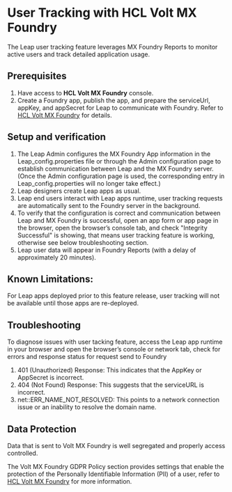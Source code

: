 # User Tracking with HCL Volt MX Foundry

The Leap user tracking feature leverages MX Foundry Reports to monitor active users and track detailed application usage. 

## Prerequisites

1. Have access to **HCL Volt MX Foundry** console.
2. Create a Foundry app, publish the app, and prepare the serviceUrl, appKey, and appSecret for Leap to communicate with Foundry. 
Refer to [HCL Volt MX Foundry](https://opensource.hcltechsw.com/volt-mx-docs/95/docs/documentation/Foundry/voltmxFoundryFundamentals.html) for details.

## Setup and verification

1. The Leap Admin configures the MX Foundry App information in the Leap_config.properties file or through the Admin configuration page to establish communication between Leap and the MX Foundry server.
(Once the Admin configuration page is used, the corresponding entry in Leap_config.properties will no longer take effect.)
2. Leap designers create Leap apps as usual.
3. Leap end users interact with Leap apps runtime, user tracking requests are automatically sent to the Foundry server in the background.
4. To verify that the configuration is correct and communication between Leap and MX Foundry is successful, open an app form or app page in the browser, open the browser’s console tab, and check "Integrity Successful" is showing, that means user tracking feature is working, otherwise see below troubleshooting section.
5. Leap user data will appear in Foundry Reports (with a delay of approximately 20 minutes).

## Known Limitations:

For Leap apps deployed prior to this feature release, user tracking will not be available until those apps are re-deployed.

## Troubleshooting 
To diagnose issues with user tacking feature, access the Leap app runtime in your browser and open the browser’s console or network tab, check for errors and response status for request send to Foundry

1. 401 (Unauthorized) Response:
    This indicates that the AppKey or AppSecret is incorrect.
2. 404 (Not Found) Response:
    This suggests that the serviceURL is incorrect.
3. net::ERR_NAME_NOT_RESOLVED:
     This points to a network connection issue or an inability to resolve the domain name.

## Data Protection
Data that is sent to Volt MX Foundry is well segregated and properly access controlled. 

The Volt MX Foundry GDPR Policy section provides settings that enable the protection of the Personally Identifiable Information (PII) of a user, refer to [HCL Volt MX Foundry](https://opensource.hcltechsw.com/volt-mx-docs/95/docs/documentation/Foundry/vmf_integrationservice_admin_console_userguide/Content/Runtime_Configuration.html#gdpr-policy) for more information.